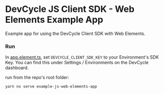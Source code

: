 # DevCycle JS Client SDK - Web Elements Example App

Example app for using the DevCycle Client SDK with Web Elements.

### Run

In [app.element.ts](src%2Fapp%2Fapp.element.ts), set `DEVCYCLE_CLIENT_SDK_KEY` to your Environment's SDK Key.
You can find this under Settings / Environments on the DevCycle dashboard.

run from the repo's root folder:

```yarn nx serve example-js-web-elements-app```
